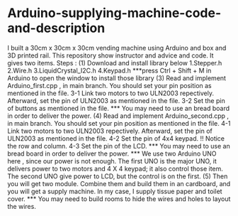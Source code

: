 # Arduino-supplying-machine-code-and-description
I built a 30cm x 30cm x 30cm vending machine using Arduino and box and 3D printed rail. This repository show instructor and advice and code. It gives two items.
Steps : 
(1) Download and install library below 
1.Stepper.h
2.Wire.h
3.LiquidCrystal_I2C.h
4.Keypad.h
***press Ctrl + Shift + M in Arduino to open the window to install those library
(3) Read and implement Arduino_first.cpp , in main branch. You should set your pin position as mentioned in the file.
3-1 Link two motors to two ULN2003 repectively. Afterward, set the pin of ULN2003 as mentioned in the file. 
3-2 Set the pin of buttons as mentioned in the file.
*** You may need to use an bread board in order to deliver the power.
(4) Read and implement Arduino_second.cpp , in main branch. You should set your pin position as mentioned in the file.
4-1 Link two motors to two ULN2003 repectively. Afterward, set the pin of ULN2003 as mentioned in the file. 
4-2 Set the pin of 4x4 keypad. !! Notice the row and column.
4-3 Set the pin of the LCD.
*** You may need to use an bread board in order to deliver the power.
*** We use two Arduino UNO here , since our power is not enough. The first UNO is the major UNO, it delivers power to two motors and 4 X 4 keypad; it also control those item. The second UNO give power to LCD, but the control is on the first. 
(5) Then you will get two module. Combine them and build them in an cardboard, and you will get a supply machine. In my case, I supply tissue paper and toilet cover.
*** You may need to build rooms to hide the wires and holes to layout the wires.
